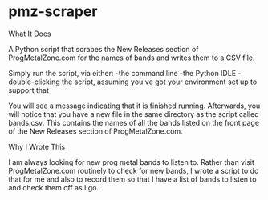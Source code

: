 # pmz-scraper
What It Does

A Python script that scrapes the New Releases section of ProgMetalZone.com for the names of bands and writes them to a CSV file.

Simply run the script, via either:
-the command line
-the Python IDLE
-double-clicking the script, assuming you've got your environment set up to support that

You will see a message indicating that it is finished running. Afterwards, you will notice that you have a new file in the same directory as the script called bands.csv. This contains the names of all the bands listed on the front page of the New Releases section of ProgMetalZone.com.

Why I Wrote This

I am always looking for new prog metal bands to listen to. Rather than visit ProgMetalZone.com routinely to check for new bands, I wrote a script to do that for me and also to record them so that I have a list of bands to listen to and check them off as I go.
